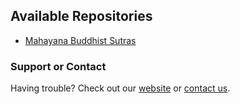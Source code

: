 ## Available Repositories
- [Mahayana Buddhist Sutras](https://gong-sh.github.io/buddhistsutras/)

### Support or Contact

Having trouble? Check out our [website](http://xinlingfamen.info/) or [contact us](info@guanyincitta.info).
